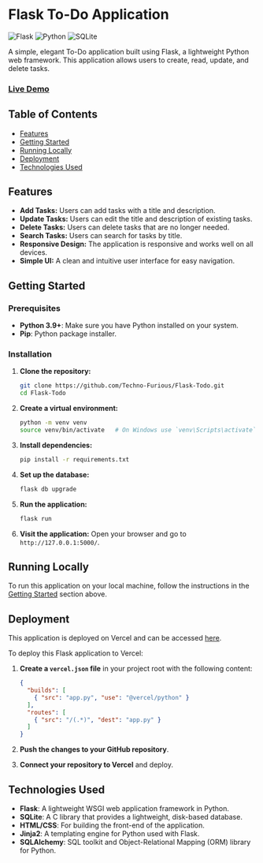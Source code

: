# Flask To-Do Application

![Flask](https://img.shields.io/badge/Flask-2.0.2-blue.svg)
![Python](https://img.shields.io/badge/Python-3.9-blue.svg)
![SQLite](https://img.shields.io/badge/SQLite-3.35.5-blue.svg)

A simple, elegant To-Do application built using Flask, a lightweight Python web framework. This application allows users to create, read, update, and delete tasks.

### [Live Demo](https://flask-todo-blue.vercel.app/)

## Table of Contents

- [Features](#features)
- [Getting Started](#getting-started)
- [Running Locally](#running-locally)
- [Deployment](#deployment)
- [Technologies Used](#technologies-used)

## Features

- **Add Tasks:** Users can add tasks with a title and description.
- **Update Tasks:** Users can edit the title and description of existing tasks.
- **Delete Tasks:** Users can delete tasks that are no longer needed.
- **Search Tasks:** Users can search for tasks by title.
- **Responsive Design:** The application is responsive and works well on all devices.
- **Simple UI:** A clean and intuitive user interface for easy navigation.

## Getting Started

### Prerequisites

- **Python 3.9+**: Make sure you have Python installed on your system.
- **Pip**: Python package installer.

### Installation

1. **Clone the repository:**

   ```sh
   git clone https://github.com/Techno-Furious/Flask-Todo.git
   cd Flask-Todo
   ```

2. **Create a virtual environment:**

   ```sh
   python -m venv venv
   source venv/bin/activate   # On Windows use `venv\Scripts\activate`
   ```

3. **Install dependencies:**

   ```sh
   pip install -r requirements.txt
   ```

4. **Set up the database:**

   ```sh
   flask db upgrade
   ```

5. **Run the application:**

   ```sh
   flask run
   ```

6. **Visit the application:**
   Open your browser and go to `http://127.0.0.1:5000/`.


## Running Locally

To run this application on your local machine, follow the instructions in the [Getting Started](#getting-started) section above.

## Deployment

This application is deployed on Vercel and can be accessed [here](https://flask-todo-blue.vercel.app/).

To deploy this Flask application to Vercel:

1. **Create a `vercel.json` file** in your project root with the following content:

   ```json
   {
     "builds": [
       { "src": "app.py", "use": "@vercel/python" }
     ],
     "routes": [
       { "src": "/(.*)", "dest": "app.py" }
     ]
   }
   ```

2. **Push the changes to your GitHub repository**.

3. **Connect your repository to Vercel** and deploy.

## Technologies Used

- **Flask**: A lightweight WSGI web application framework in Python.
- **SQLite**: A C library that provides a lightweight, disk-based database.
- **HTML/CSS**: For building the front-end of the application.
- **Jinja2**: A templating engine for Python used with Flask.
- **SQLAlchemy**: SQL toolkit and Object-Relational Mapping (ORM) library for Python.